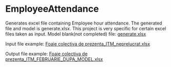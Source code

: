 # EmployeeAttendance
Generates excel file containing Employee hour attendance. 
The generated file and model is generate.xlsx.
This project is very specific for certain excel files taken as input.
Model blank(not completed) file:
[generate.xlsx](https://github.com/dragosh45/EmployeeAttendance/files/10473100/generate.xlsx)

Input file example:
[Foaie colectiva de prezenta_ITM_neprelucrat.xlsx](https://github.com/dragosh45/EmployeeAttendance/files/10473097/Foaie.colectiva.de.prezenta_ITM_neprelucrat.xlsx)

Output file example:
[Foaie colectiva de prezenta_ITM_FEBRUARIE_DUPA_MODEL.xlsx](https://github.com/dragosh45/EmployeeAttendance/files/10473102/Foaie.colectiva.de.prezenta_ITM_FEBRUARIE_DUPA_MODEL.xlsx)

